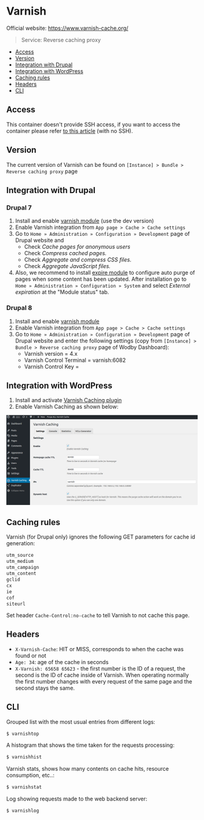 # Varnish

Official website: <a href="https://www.varnish-cache.org/" target="_blank">https://www.varnish-cache.org/</a>

> Service: Reverse caching proxy

* [Access](#access)
* [Version](#version)    
* [Integration with Drupal](#integration-with-drupal)
* [Integration with WordPress](#integration-with-wordpress)
* [Caching rules](#caching-rules)
* [Headers](#headers)
* [CLI](#cli)

## Access

This container doesn't provide SSH access, if you want to access the container please refer [to this article](access.md) (with no SSH).

## Version

The current version of Varnish can be found on `[Instance] > Bundle > Reverse caching proxy` page

## Integration with Drupal

### Drupal 7

1. Install and enable <a href="https://www.drupal.org/project/varnish" target="_blank">varnish module</a> (use the dev version)
2. Enable Varnish integration from `App page > Cache > Cache settings`
3. Go to `Home » Administration » Configuration » Development` page of Drupal website and
    * Check *Cache pages for anonymous users*
    * Check *Compress cached pages.*
    * Check *Aggregate and compress CSS files.*
    * Check *Aggregate JavaScript files.*    
4. Also, we recommend to install <a href="https://www.drupal.org/project/expire" target="_blank">expire module</a> to configure auto purge of pages when some content has been updated. After installation go to `Home » Administration » Configuration » System` and select *External expiration* at the "Module status" tab.

### Drupal 8

1. Install and enable <a href="https://www.drupal.org/project/varnish" target="_blank">varnish module</a>
2. Enable Varnish integration from `App page > Cache > Cache settings`
3. Go to `Home » Administration » Configuration » Development` page of Drupal website and enter the following settings (copy from `[Instance] > Bundle > Reverse caching proxy` page of Wodby Dashboard): 
    * Varnish version = 4.x
    * Varnish Control Terminal = varnish:6082
    * Varnish Control Key = <Copy Secret >
    
## Integration with WordPress

1. Install and activate <a href="https://wordpress.org/plugins/vcaching/" target="_blank">Varnish Caching plugin</a>
2. Enable Varnish Caching as shown below:

![](_images/wp-varnish-caching.png)

## Caching rules

Varnish (for Drupal only) ignores the following GET parameters for cache id generation: 

```
utm_source
utm_medium
utm_campaign
utm_content
gclid
cx
ie
cof
siteurl
```

Set header `Cache-Control:no-cache` to tell Varnish to not cache this page.

## Headers

* `X-Varnish-Cache`: HIT or MISS, corresponds to when the cache was found or not 
* `Age: 34`: age of the cache in seconds
* `X-Varnish: 65658 65623` - the first number is the ID of a request, the second is the ID of cache inside of Varnish. When operating normally the first number changes with every request of the same page and the second stays the same.

## CLI

Grouped list with the most usual entries from different logs:
```bash
$ varnishtop
```

A histogram that shows the time taken for the requests processing:
```bash
$ varnishhist
```

Varnish stats, shows how many contents on cache hits, resource consumption, etc..:
```bash
$ varnishstat
``` 

Log showing requests made to the web backend server:
```bash
$ varnishlog
``` 